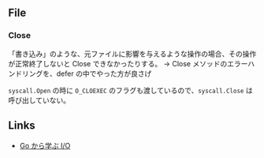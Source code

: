 ## File

### Close

「書き込み」のような、元ファイルに影響を与えるような操作の場合、その操作が正常終了しないと Close できなかったりする。
→ Close メソッドのエラーハンドリングを、defer の中でやった方が良さげ

`syscall.Open` の時に `O_CLOEXEC` のフラグも渡しているので、`syscall.Close` は呼び出していない。



## Links

- [Go から学ぶ I/O](https://zenn.dev/hsaki/books/golang-io-package/viewer/intro)
